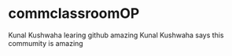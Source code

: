 # commclassroomOP
Kunal Kushwaha learing github amazing
Kunal Kushwaha says this commumity is amazing

